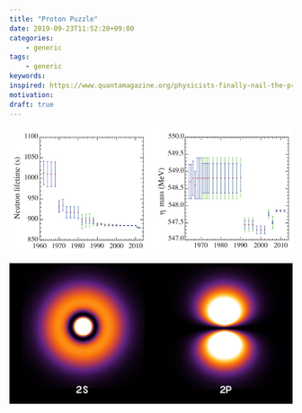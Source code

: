 ```yaml
---
title: "Proton Puzzle"
date: 2019-09-23T11:52:20+09:00
categories:
    - generic
tags:
    - generic
keywords:
inspired: https://www.quantamagazine.org/physicists-finally-nail-the-protons-size-and-hope-dies-20190911/
motivation:
draft: true
---
```


<p>
    <img width="656" alt="measurement errors" src="figures/ProtonRad_Graphs.jpg">
</p>
<p>
    <img width="656" alt="Hydrogen Density, 2P and 2S" src="figures/HydrogenWaveFunction_B.jpg">
</p>
